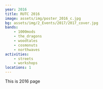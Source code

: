 ```yaml
---
year: 2016
title: RUTC 2016
image: assets/img/poster_2016_c.jpg
bg: assets/img/2_Events/2017/2017_cover.jpg
bands:
    - 1000mods
    - the_dragons
    - woodtales
    - cosmonuts
    - northwaves
activities:
    - streets
    - workshops
locations: 1
---
```


This is 2016 page